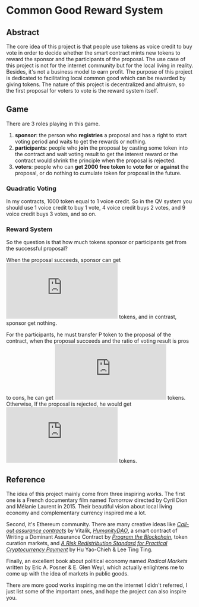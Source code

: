 # Common Good Reward System
## Abstract
The core idea of this project is that people use tokens as voice credit to buy vote in order to decide whether the smart contract mints new tokens to reward the sponsor and the participants of the proposal. The use case of this project is not for the internet community but for the local living in reality. Besides, it's not a business model to earn profit. The purpose of this project is dedicated to facilitating local common good which can be rewarded by giving tokens. The nature of this project is decentralized and altruism, so the first proposal for voters to vote is the reward system itself.

## Game
There are 3 roles playing in this game.
1. **sponsor**: the person who **registries** a proposal and has a right to start voting period and waits to get the rewards or nothing.
2. **participants**: people who **join** the proposal by casting some token into the contract and wait voting result to get the interest reward or the contract would shrink the principle when the proposal is rejected.
3. **voters**: people who can **get 2000 free token** to **vote for** or **against** the proposal, or do nothing to cumulate token for proposal in the future.

### Quadratic Voting
In my contracts, 1000 token equal to 1 voice credit. So in the QV system you should use 1 voice credit to buy 1 vote, 4 voice credit buys 2 votes, and 9 voice credit buys 3 votes, and so on.

### Reward System
So the question is that how much tokens sponsor or participants get from the successful proposal?

When the proposal succeeds, sponsor can get ![(numOfVoters)/2](https://latex.codecogs.com/gif.latex?%5Cdpi%7B80%7D%20%5Cbg_white%20%5Cfn_phv%20%5Cfrac%7BnumOfVoters%7D%7B2%7D) tokens, and in contrast, sponsor get nothing.

For the participants, he must transfer P token to the proposal of the contract, when the proposal succeeds and the ratio of voting result is pros to cons, he can get ![](https://latex.codecogs.com/gif.latex?%5Cdpi%7B80%7D%20%5Cbg_white%20%5Cfn_phv%20P%20*%281%20&plus;%5Cfrac%7Bpros%20-%20cons%7D%7Bpros%20&plus;%20cons%7D%29) tokens.
Otherwise, If the proposal is rejected, he would get ![](https://latex.codecogs.com/gif.latex?%5Cdpi%7B80%7D%20%5Cbg_white%20%5Cfn_phv%20P%20*%281%20-%5Cfrac%7Bcons%20-%20pros%7D%7Bpros%20&plus;%20cons%7D%29) tokens.

## Reference
The idea of this project mainly come from three inspiring works. The first one is a French documentary film named *Tomorrow* directed by Cyril Dion and Mélanie Laurent in 2015. Their beautiful vision about local living economy and complementary currency inspired me a lot.

Second, it's Ethereum community. There are many creative ideas like [*Call-out assurance contracts*](https://ethresear.ch/t/call-out-assurance-contracts/466) by Vitalik, [*HumanityDAO*](https://humanitydao.org/), a smart contract of Writing a Dominant Assurance Contract by [*Program the Blockchain*](https://programtheblockchain.com/posts/2018/05/01/writing-a-dominant-assurance-contract/), token curation markets, and [*A Risk Redistribution Standard for Practical Cryptocurrency Payment*](https://www.youtube.com/watch?v=6gOyQ5JLcmQ&fbclid=IwAR1G2BMhMITBNrNeHyzHh6AdOa76oy6gNLvxOID9MLKa8I9AIBG2WQeo9pk) by Hu Yao-Chieh & Lee Ting Ting.

Finally, an excellent book about political economy named *Radical Markets* written by Eric A. Posner & E. Glen Weyl, which actually enlightens me to come up with the idea of markets in public goods.

There are more good works inspiring me on the internet I didn't referred, I just list some of the important ones, and hope the project can also inspire you.


